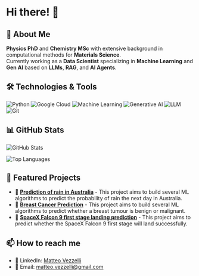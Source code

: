 # Hi there! 👋

## 🚀 About Me
**Physics PhD** and **Chemistry MSc** with extensive background in computational methods for **Materials Science**. \
Currently working as a **Data Scientist** specializing in **Machine Learning** and **Gen AI** based on **LLMs**, **RAG**, and **AI Agents**.

## 🛠️ Technologies & Tools
![Python](https://img.shields.io/badge/-Python-3776AB?style=flat-square&logo=python&logoColor=white)
![Google Cloud](https://img.shields.io/badge/-Google%20Cloud-4285F4?style=flat-square&logo=google-cloud&logoColor=white)
![Machine Learning](https://img.shields.io/badge/-Machine%20Learning-FF6F00?style=flat-square&logo=tensorflow&logoColor=white)
![Generative AI](https://img.shields.io/badge/-Generative%20AI-9C27B0?style=flat-square&logo=artificial-intelligence&logoColor=white)
![LLM](https://img.shields.io/badge/-Large%20Language%20Models-000000?style=flat-square&logo=openai&logoColor=white)
![Git](https://img.shields.io/badge/-Git-F05032?style=flat-square&logo=git&logoColor=white)

## 📊 GitHub Stats
![GitHub Stats](https://github-readme-stats.vercel.app/api?username=mtvz42&show_icons=true&theme=radical)

![Top Languages](https://github-readme-stats.vercel.app/api/top-langs/?username=mtvz42&layout=compact&theme=radical)

## 🎯 Featured Projects
- 🔗 **[Prediction of rain in Australia](https://github.com/mtvz42/Prediction-of-rain-in-Australia-with-ML)** - This project aims to build several ML algorithms to predict the probability of rain the next day in Australia.
- 🔗 **[Breast Cancer Prediction](https://github.com/mtvz42/Breast-Cancer-Prediction)** - This project aims to build several ML algorithms to predict whether a breast tumour is benign or malignant.
- 🔗 **[SpaceX Falcon 9 first stage landing prediction](https://github.com/mtvz42/SpaceX-Falcon9-landing-prediction)** - This project aims to predict whether the SpaceX Falcon 9 first stage will land successfully.

## 📫 How to reach me
- 💼 LinkedIn: [Matteo Vezzelli](https://www.linkedin.com/in/matteovezzelli/)
- 📧 Email: matteo.vezzelli@gmail.com
